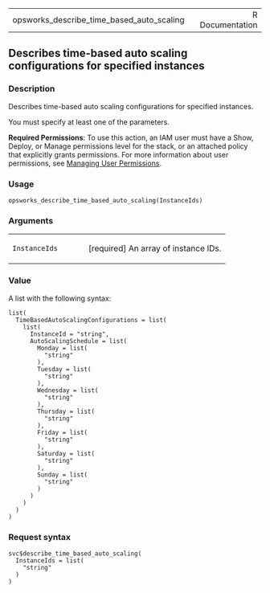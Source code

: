 <table style="width: 100%;">
<tbody>
<tr class="odd">
<td>opsworks_describe_time_based_auto_scaling</td>
<td style="text-align: right;">R Documentation</td>
</tr>
</tbody>
</table>

## Describes time-based auto scaling configurations for specified instances

### Description

Describes time-based auto scaling configurations for specified
instances.

You must specify at least one of the parameters.

**Required Permissions**: To use this action, an IAM user must have a
Show, Deploy, or Manage permissions level for the stack, or an attached
policy that explicitly grants permissions. For more information about
user permissions, see [Managing User
Permissions](https://docs.aws.amazon.com/opsworks/latest/userguide/opsworks-security-users.html).

### Usage

    opsworks_describe_time_based_auto_scaling(InstanceIds)

### Arguments

<table>
<colgroup>
<col style="width: 35%" />
<col style="width: 65%" />
</colgroup>
<tbody>
<tr class="odd">
<td><code
id="opsworks_describe_time_based_auto_scaling_:_InstanceIds">InstanceIds</code></td>
<td><p>[required] An array of instance IDs.</p></td>
</tr>
</tbody>
</table>

### Value

A list with the following syntax:

    list(
      TimeBasedAutoScalingConfigurations = list(
        list(
          InstanceId = "string",
          AutoScalingSchedule = list(
            Monday = list(
              "string"
            ),
            Tuesday = list(
              "string"
            ),
            Wednesday = list(
              "string"
            ),
            Thursday = list(
              "string"
            ),
            Friday = list(
              "string"
            ),
            Saturday = list(
              "string"
            ),
            Sunday = list(
              "string"
            )
          )
        )
      )
    )

### Request syntax

    svc$describe_time_based_auto_scaling(
      InstanceIds = list(
        "string"
      )
    )
